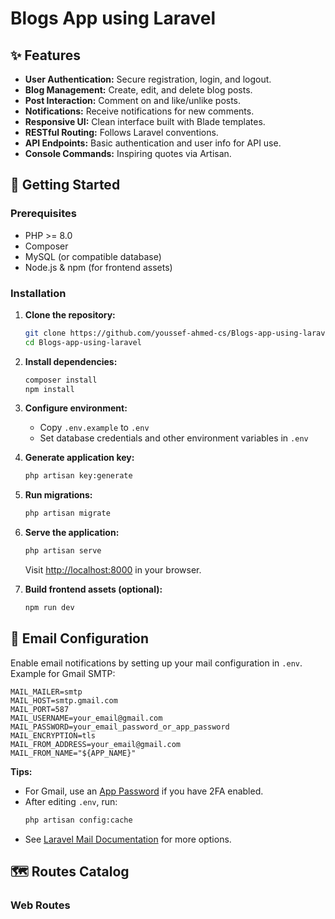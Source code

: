 # Blogs App using Laravel



## ✨ Features

- **User Authentication:** Secure registration, login, and logout.
- **Blog Management:** Create, edit, and delete blog posts.
- **Post Interaction:** Comment on and like/unlike posts.
- **Notifications:** Receive notifications for new comments.
- **Responsive UI:** Clean interface built with Blade templates.
- **RESTful Routing:** Follows Laravel conventions.
- **API Endpoints:** Basic authentication and user info for API use.
- **Console Commands:** Inspiring quotes via Artisan.

## 🚀 Getting Started

### Prerequisites

- PHP >= 8.0
- Composer
- MySQL (or compatible database)
- Node.js & npm (for frontend assets)

### Installation

1. **Clone the repository:**
   ```bash
   git clone https://github.com/youssef-ahmed-cs/Blogs-app-using-laravel.git
   cd Blogs-app-using-laravel
   ```

2. **Install dependencies:**
   ```bash
   composer install
   npm install
   ```

3. **Configure environment:**
    - Copy `.env.example` to `.env`
    - Set database credentials and other environment variables in `.env`

4. **Generate application key:**
   ```bash
   php artisan key:generate
   ```

5. **Run migrations:**
   ```bash
   php artisan migrate
   ```

6. **Serve the application:**
   ```bash
   php artisan serve
   ```
   Visit [http://localhost:8000](http://localhost:8000) in your browser.

7. **Build frontend assets (optional):**
   ```bash
   npm run dev
   ```

## 📧 Email Configuration

Enable email notifications by setting up your mail configuration in `.env`. Example for Gmail SMTP:

```env
MAIL_MAILER=smtp
MAIL_HOST=smtp.gmail.com
MAIL_PORT=587
MAIL_USERNAME=your_email@gmail.com
MAIL_PASSWORD=your_email_password_or_app_password
MAIL_ENCRYPTION=tls
MAIL_FROM_ADDRESS=your_email@gmail.com
MAIL_FROM_NAME="${APP_NAME}"
```

**Tips:**

- For Gmail, use an [App Password](https://support.google.com/accounts/answer/185833) if you have 2FA enabled.
- After editing `.env`, run:
  ```bash
  php artisan config:cache
  ```
- See [Laravel Mail Documentation](https://laravel.com/docs/mail) for more options.

## 🗺️ Routes Catalog

### Web Routes